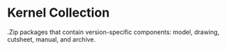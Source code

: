 # Kernel Collection
.Zip packages that contain version-specific components: model, drawing, cutsheet, manual, and archive.
